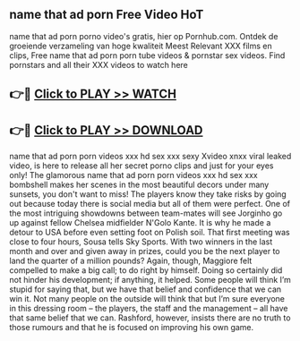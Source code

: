 ## name that ad porn Free Video HoT 

name that ad porn porno video's gratis, hier op Pornhub.com. Ontdek de groeiende verzameling van hoge kwaliteit Meest Relevant XXX films en clips,
Free name that ad porn porn tube videos & pornstar sex videos. Find pornstars and all their XXX videos to watch here


## 👉🔴 [Click to PLAY >> WATCH](http://us.freeplayer.one?title=name_that_ad_porn&ref=16D)

## 👉🔴 [Click to PLAY >> DOWNLOAD](http://us.freeplayer.one?title=name_that_ad_porn&ref=16D)


name that ad porn porn videos xxx hd sex xxx sexy Xvideo xnxx viral leaked video, is here to release all her secret porno clips and just for your eyes only! The glamorous name that ad porn porn videos xxx hd sex xxx bombshell makes her scenes in the most beautiful decors under many sunsets, you don't want to miss! The players know they take risks by going out because today there is social media but all of them were perfect. One of the most intriguing showdowns between team-mates will see Jorginho go up against fellow Chelsea midfielder N'Golo Kante. It is why he made a detour to USA before even setting foot on Polish soil. That first meeting was close to four hours, Sousa tells Sky Sports. With two winners in the last month and over and given away in prizes, could you be the next player to land the quarter of a million pounds? Again, though, Maggiore felt compelled to make a big call; to do right by himself. Doing so certainly did not hinder his development; if anything, it helped. Some people will think I’m stupid for saying that, but we have that belief and confidence that we can win it. Not many people on the outside will think that but I’m sure everyone in this dressing room – the players, the staff and the management – all have that same belief that we can. Rashford, however, insists there are no truth to those rumours and that he is focused on improving his own game.
